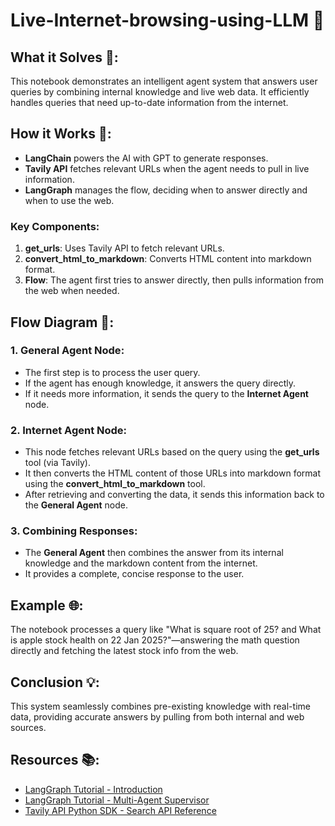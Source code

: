 # Live-Internet-browsing-using-LLM 🚀


## What it Solves 🧩:
This notebook demonstrates an intelligent agent system that answers user queries by combining internal knowledge and live web data. It efficiently handles queries that need up-to-date information from the internet.

## How it Works 🔧:
- **LangChain** powers the AI with GPT to generate responses.
- **Tavily API** fetches relevant URLs when the agent needs to pull in live information.
- **LangGraph** manages the flow, deciding when to answer directly and when to use the web.

### Key Components:
1. **get_urls**: Uses Tavily API to fetch relevant URLs.
2. **convert_html_to_markdown**: Converts HTML content into markdown format.
3. **Flow**: The agent first tries to answer directly, then pulls information from the web when needed.

## Flow Diagram 🔄:

### 1. **General Agent Node**:
   - The first step is to process the user query.
   - If the agent has enough knowledge, it answers the query directly.
   - If it needs more information, it sends the query to the **Internet Agent** node.

### 2. **Internet Agent Node**:
   - This node fetches relevant URLs based on the query using the **get_urls** tool (via Tavily).
   - It then converts the HTML content of those URLs into markdown format using the **convert_html_to_markdown** tool.
   - After retrieving and converting the data, it sends this information back to the **General Agent** node.

### 3. **Combining Responses**:
   - The **General Agent** then combines the answer from its internal knowledge and the markdown content from the internet.
   - It provides a complete, concise response to the user.

## Example 🌐:
The notebook processes a query like "What is square root of 25? and What is apple stock health on 22 Jan 2025?"—answering the math question directly and fetching the latest stock info from the web.

## Conclusion 💡:
This system seamlessly combines pre-existing knowledge with real-time data, providing accurate answers by pulling from both internal and web sources.

## Resources 📚:
- [LangGraph Tutorial - Introduction](https://langchain-ai.github.io/langgraph/tutorials/introduction/#requirements)
- [LangGraph Tutorial - Multi-Agent Supervisor](https://langchain-ai.github.io/langgraph/tutorials/multi_agent/agent_supervisor/)
- [Tavily API Python SDK - Search API Reference](https://docs.tavily.com/docs/python-sdk/tavily-search/api-reference)
